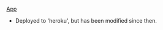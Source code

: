 [App](https://young-escarpment-93444.herokuapp.com/)
* Deployed to 'heroku', but has been modified since then.
